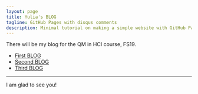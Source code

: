 ```yaml
---
layout: page
title: Yulia's BLOG
tagline: GitHub Pages with disqus comments
description: Minimal tutorial on making a simple website with GitHub Pages
---
```


There will be my blog for the QM in HCI course, FS19.

- [First BLOG](pages/1blog.html)
- [Second BLOG](pages/2blog.html)
- [Third BLOG](pages/3blog.html)

---

I am glad to see you!
